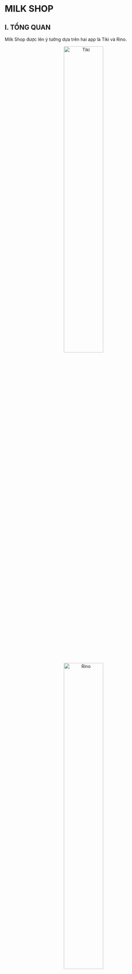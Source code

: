 # MILK SHOP

## I. TỔNG QUAN

Milk Shop được lên ý tưởng dựa trên hai app là Tiki và Rino.

<p align="center">
    <img width="50%" src="https://i.ibb.co/NyLzVtc/tiki.png" alt="Tiki"/>
</p>

<p align="center">
  <img width="50%" src="https://i.ibb.co/w7DVg6P/rino.png" alt="Rino"/>
</p>

<p align="justify"> Tiki ban đầu chỉ bán một loại mặt hàng liên quan tới sách cũng giống như Milk Shop hiện tại chỉ bán một loại mặt hàng là bơ sữa. Còn Rino là một app bách hoá online còn mới trên thị trường nhưng có đặc điểm là nhà phân phối, cung cấp dịch vụ duy nhất trên nền tảng và có giao diện khá thân thiện với người dùng. </p>

<p align="justify"> Milk Shop là sự kết hợp giữa các ý tưởng trên của cả hai app Rino và Tiki, một ứng dụng chuyên cung cấp các sản phẩm bơ sữa bởi một nhà phân phối duy nhất.</p>

## II. CÔNG NGHỆ VÀ THƯ VIỆN HỖ TRỢ

### Công nghệ sử dụng

- **Ngôn ngữ:** Java, PHP, SQL
- Sử dụng phpMyAdmin để quản trị MySQL Database ở localhost.

### Thư viện hỗ trợ

- **Glide** : Hỗ trợ load ảnh.

- **Notification Badge** : Hiển thị thay đổi số lượng sản phẩm trong giỏ hàng.

- **EventBus** : Hỗ trợ giao tiếp gửi nhận các components giữa các Activity, Fragment, … khác nhau.

- **Retrofit** : Hỗ trợ giao thức HTTP để kết nối, lấy dữ liệu từ database về, convert dữ liệu từ dạng json thành java object, hoặc ngược lại.

- **RxJava** : Hỗ trợ xử lý dữ liệu bất đồng bộ.

## III. GIAO DIỆN ỨNG DỤNG

- _Logo ứng dụng_

  <img src="https://i.ibb.co/8zsMkzw/logo.png" alt="Logo"/>

- _Màn hình loading khi vào ứng dụng_

  <img width="30%" src="https://i.ibb.co/HqbZ8L9/loading.png" alt="Loading Screen"/>

- _Giao diện trang chủ_
  
  <img width="30%" src="https://i.ibb.co/SN81qpW/home-page.png" alt="Home Page"/>

- _Giao diện chi tiết sản phẩm_
  
  <img width="30%" src="https://i.ibb.co/Dp1vfJ5/product.png" alt="Product Detail"/>

- _Giao diện giỏ hàng_

  <img width="30%" src="https://i.ibb.co/VJt9XdF/shopping-cart.png" alt="Shopping Cart"/>

- _Giao diện thanh toán_
  
  <img width="30%" src="https://i.ibb.co/6866j4p/payment-1.png" alt="Payment 1"/> 
  
  <img width="30%" src="https://i.ibb.co/vY24Q8k/payment-2.png" alt="Payment 2"/>

- _Giao diện xem đơn hàng_
  
  <img width="30%" src="https://i.ibb.co/2cW2xyr/my-purchases.png" alt="My Purchases"/>

## IV. HƯỚNG PHÁT TRIỂN TIẾP THEO

- _Cải thiện thêm UX/UI._
- _Bổ sung số lượng tồn kho cho sản phẩm để giới hạn số lượng đặt hàng._
- _Chức năng đăng nhập, đăng ký, quản lý tài khoản user._
- _Lưu trữ thông tin giỏ hàng của từng user trong database._
- _Quản lý thông tin giỏ hàng và quản lý đơn hàng của khách hàng._
- _Tạo app quản lý riêng cho admin._
- _Thông báo Notification ở app user, gửi nhận Notification giữa app quản lý và app user._
- ...

**[⬆ Lên đầu trang](#milk-shop)**

